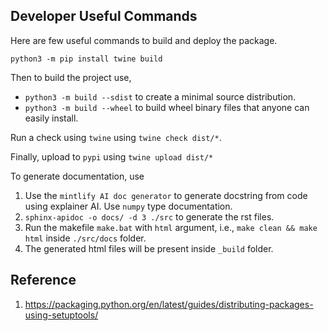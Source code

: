 ## Developer Useful Commands

Here are few useful commands to build and deploy the package.

```
python3 -m pip install twine build
```

Then to build the project use, 
* `python3 -m build --sdist` to create a minimal source distribution.
* `python3 -m build --wheel` to build wheel binary files that anyone can easily install.

Run a check using `twine` using `twine check dist/*`.

Finally, upload to `pypi` using `twine upload dist/*`

To generate documentation, use 
1. Use the `mintlify AI doc generator` to generate docstring from code using explainer AI. Use `numpy` type documentation.
2. `sphinx-apidoc -o docs/ -d 3 ./src` to generate the rst files.
3. Run the makefile `make.bat` with `html` argument, i.e., `make clean && make html` inside `./src/docs` folder.
4. The generated html files will be present inside `_build` folder.


## Reference 

1. https://packaging.python.org/en/latest/guides/distributing-packages-using-setuptools/
